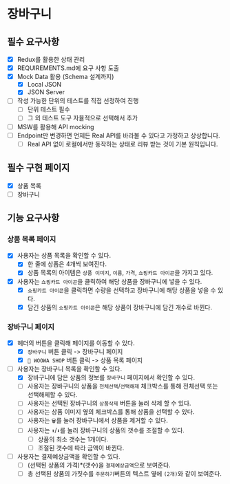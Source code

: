 # 장바구니

## 필수 요구사항

- [x] Redux를 활용한 상태 관리
- [x] REQUIREMENTS.md에 요구 사항 도출
- [x] Mock Data 활용 (Schema 설계까지)
  - [x] Local JSON
  - [x] JSON Server
- [ ] 작성 가능한 단위의 테스트를 직접 선정하여 진행
  - [ ] 단위 테스트 필수
  - [ ] 그 외 테스트 도구 자율적으로 선택해서 추가
- [ ] MSW를 활용해 API mocking
- [ ] Endpoint만 변경하면 언제든 Real API를 바라볼 수 있다고 가정하고 상상합니다.
  - [ ] Real API 없이 로컬에서만 동작하는 상태로 리뷰 받는 것이 기본 원칙입니다.

## 필수 구현 페이지

- [x] 상품 목록
- [ ] 장바구니

## 기능 요구사항

### 상품 목록 페이지

- [x] 사용자는 상품 목록을 확인할 수 있다.
  - [x] 한 줄에 상품은 4개씩 보여진다.
  - [x] 상품 목록의 아이템은 `상품 이미지`, `이름`, `가격`, `쇼핑카트 아이콘`을 가지고 있다.
- [x] 사용자는 `쇼핑카트 아이콘`을 클릭하여 해당 상품을 장바구니에 넣을 수 있다.
  - [x] `쇼핑카트 아이콘`을 클릭하면 수량을 선택하고 장바구니에 해당 상품을 넣을 수 있다.
  - [x] 담긴 상품의 `쇼핑카트 아이콘`은 해당 상품이 장바구니에 담긴 개수로 바뀐다.

### 장바구니 페이지

- [x] 헤더의 버튼을 클릭해 페이지를 이동할 수 있다.
  - [x] `장바구니` 버튼 클릭 -> 장바구니 페이지
  - [x] `🛒 WOOWA SHOP` 버튼 클릭 -> 상품 목록 페이지
- [ ] 사용자는 장바구니 목록을 확인할 수 있다.
  - [x] 장바구니에 담은 상품의 정보를 `장바구니` 페이지에서 확인할 수 있다.
  - [ ] 사용자는 장바구니의 상품을 `전체선택`/`선택해제` 체크박스를 통해 전체선택 또는 선택해제할 수 있다.
  - [ ] 사용자는 선택된 장바구니의 `상품삭제` 버튼을 눌러 삭제 할 수 있다.
  - [ ] 사용자는 상품 이미지 옆의 체크박스를 통해 상품을 선택할 수 있다.
  - [ ] 사용자는 `🗑️`를 눌러 장바구니에서 상품을 제거할 수 있다.
  - [ ] 사용자는 `⬆️`/`⬇️`를 눌러 장바구니의 상품의 갯수를 조절할 수 있다.
    - [ ] 상품의 최소 갯수는 1개이다.
    - [ ] 조절된 갯수에 따라 금액이 바뀐다.
- [ ] 사용자는 결제예상금액을 확인할 수 있다.
  - [ ] (선택된 상품의 가격)\*(갯수)을 `결제예상금액`으로 보여준다.
  - [ ] 총 선택된 상품의 가짓수를 `주문하기`버튼의 텍스트 옆에 `(2개)`와 같이 보여준다.
